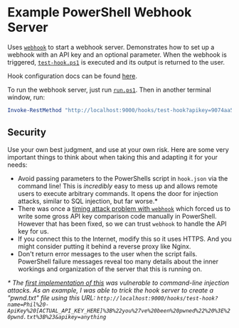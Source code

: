 Example PowerShell Webhook Server
=================================

Uses [`webhook`][1] to start a webhook server. Demonstrates how to set up a webhook with an API key and an optional parameter. When the webhook is triggered, [`test-hook.ps1`][2] is executed and its output is returned to the user.

Hook configuration docs can be found [here][3].

To run the webhook server, just run [`run.ps1`][4]. Then in another terminal window, run:

```powershell
Invoke-RestMethod "http://localhost:9000/hooks/test-hook?apikey=9074aa54d80404921881b2dd382c5f3124234a020cfb63ed26678dc082926339&name=Phil"
```

Security
--------

Use your own best judgment, and use at your own risk. Here are some very important things to think about when taking this and adapting it for your needs:

* Avoid passing parameters to the PowerShells script in `hook.json` via the command line! This is _incredibly_ easy to mess up and allows remote users to execute arbitrary commands. It opens the door for injection attacks, similar to SQL injection, but far worse.*
* There was once a [timing attack problem with `webhook`][5] which forced us to write some gross API key comparison code manually in PowerShell. However that has been fixed, so we can trust `webhook` to handle the API key for us.
* If you connect this to the Internet, modify this so it uses HTTPS. And you might consider putting it behind a reverse proxy like Nginx.
* Don't return error messages to the user when the script fails. PowerShell failure messages reveal too many details about the inner workings and organization of the server that this is running on.

_* The [first implementation of this][6] was vulnerable to command-line injection attacks. As an example, I was able to trick the hook server to create a "pwnd.txt" file using this URL: `http://localhost:9000/hooks/test-hook?name=Phil%20-ApiKey%20[ACTUAL_API_KEY_HERE]%3B%22you%27ve%20been%20pwned%22%20%3E%20pwnd.txt%3B%23&apikey=anything`_

[1]: https://github.com/adnanh/webhook
[2]: ./test-hook.ps1
[3]: https://github.com/adnanh/webhook/blob/master/docs/Hook-Definition.md
[4]: ./run.ps1
[5]: https://github.com/adnanh/webhook/issues/364
[6]: https://github.com/pcrockett-pathway/WebhookPowerShellExample/tree/726eb26775827e194ea08a24fe8cc9ac1cc71e36
